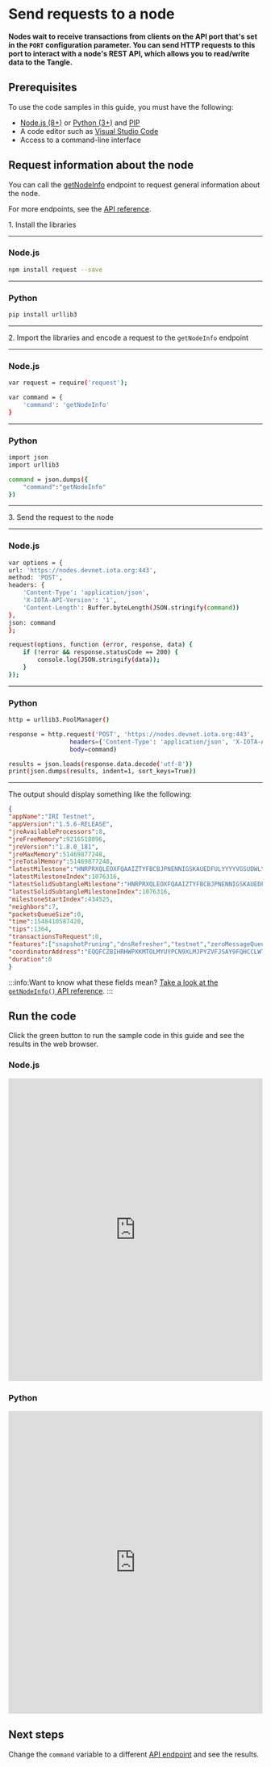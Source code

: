 # Send requests to a node

**Nodes wait to receive transactions from clients on the API port that's set in the `PORT` configuration parameter. You can send HTTP requests to this port to interact with a node's REST API, which allows you to read/write data to the Tangle.**

## Prerequisites

To use the code samples in this guide, you must have the following:

- [Node.js (8+)](https://nodejs.org/en/) or [Python (3+)](https://www.python.org/downloads/) and [PIP](https://pip.pypa.io/en/stable/installing/)
- A code editor such as [Visual Studio Code](https://code.visualstudio.com/Download)
- Access to a command-line interface


## Request information about the node

You can call the [getNodeInfo](../references/api-reference.md#getnodeinfo) endpoint to request general information about the node.

For more endpoints, see the [API reference](../references/api-reference.md).

1\. Install the libraries

--------------------
### Node.js

```bash
npm install request --save
```
---
### Python

```bash
pip install urllib3
```
--------------------

2\. Import the libraries and encode a request to the `getNodeInfo` endpoint

--------------------
### Node.js

```bash
var request = require('request');

var command = {
    'command': 'getNodeInfo'
}
```
---
### Python

```bash
import json
import urllib3

command = json.dumps({
    "command":"getNodeInfo"
})
```
--------------------

3\. Send the request to the node

--------------------
### Node.js

```bash
var options = {
url: 'https://nodes.devnet.iota.org:443',
method: 'POST',
headers: {
    'Content-Type': 'application/json',
    'X-IOTA-API-Version': '1',
    'Content-Length': Buffer.byteLength(JSON.stringify(command))
},
json: command
};

request(options, function (error, response, data) {
    if (!error && response.statusCode == 200) {
        console.log(JSON.stringify(data));
    }
});
```
---
### Python

```bash
http = urllib3.PoolManager()

response = http.request('POST', 'https://nodes.devnet.iota.org:443',
                 headers={'Content-Type': 'application/json', 'X-IOTA-API-Version': '1'},
                 body=command)

results = json.loads(response.data.decode('utf-8'))
print(json.dumps(results, indent=1, sort_keys=True))
```
--------------------

The output should display something like the following:
```json
{
"appName":"IRI Testnet",
"appVersion":"1.5.6-RELEASE",
"jreAvailableProcessors":8,
"jreFreeMemory":9216518096,
"jreVersion":"1.8.0_181",
"jreMaxMemory":51469877248,
"jreTotalMemory":51469877248,
"latestMilestone":"HNRPRXQLEOXFQAAIZTYFBCBJPNENNIGSKAUEDFULYYYYVGSUDWLYZVNZTPTFV9OCP9DAMNVJ9JYMOA999",
"latestMilestoneIndex":1076316,
"latestSolidSubtangleMilestone":"HNRPRXQLEOXFQAAIZTYFBCBJPNENNIGSKAUEDFULYYYYVGSUDWLYZVNZTPTFV9OCP9DAMNVJ9JYMOA999",
"latestSolidSubtangleMilestoneIndex":1076316,
"milestoneStartIndex":434525,
"neighbors":7,
"packetsQueueSize":0,
"time":1548410587420,
"tips":1364,
"transactionsToRequest":0,
"features":["snapshotPruning","dnsRefresher","testnet","zeroMessageQueue","tipSolidification","RemotePOW"],
"coordinatorAddress":"EQQFCZBIHRHWPXKMTOLMYUYPCN9XLMJPYZVFJSAY9FQHCCLWTOLLUGKKMXYFDBOOYFBLBI9WUEILGECYM",
"duration":0
}
```

:::info:Want to know what these fields mean?
[Take a look at the `getNodeInfo()` API reference](root://node-software/0.1/iri/references/api-reference.md#getnodeinfo).
:::

## Run the code

Click the green button to run the sample code in this guide and see the results in the web browser.

### Node.js

<iframe height="600px" width="100%" src="https://repl.it/@jake91/Interact-with-a-node-Nodejs?lite=true" scrolling="no" frameborder="no" allowtransparency="true" allowfullscreen="true" sandbox="allow-forms allow-pointer-lock allow-popups allow-same-origin allow-scripts allow-modals"></iframe>

### Python

<iframe height="600px" width="100%" src="https://repl.it/@jake91/Interact-with-a-node?lite=true" scrolling="no" frameborder="no" allowtransparency="true" allowfullscreen="true" sandbox="allow-forms allow-pointer-lock allow-popups allow-same-origin allow-scripts allow-modals"></iframe>

## Next steps

Change the `command` variable to a different [API endpoint](../references/api-reference.md) and see the results.




